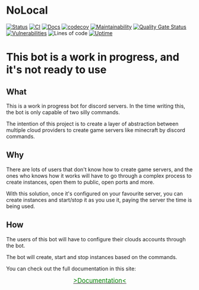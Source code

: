 # NoLocal
[![Status](https://img.shields.io/uptimerobot/status/m789511183-98ecb1f489b4fb9cbd9693ae)](https://nolocalbot.duckdns.org/ping)
[![CI](https://github.com/davidtourino/nolocal/actions/workflows/pipeline-jobs.yml/badge.svg)](https://github.com/davidtourino/nolocal/actions/workflows/pipeline-jobs.yml)
[![Docs](https://img.shields.io/badge/docs-online-blue?logo=readthedocs)](https://datocal.github.io/nolocal/)
[![codecov](https://codecov.io/gh/datocal/nolocal/branch/master/graph/badge.svg?token=B3LEHC6R56)](https://codecov.io/gh/datocal/nolocal)
[![Maintainability](https://api.codeclimate.com/v1/badges/1a3f70da69eee041aaba/maintainability)](https://codeclimate.com/github/davidtourino/nolocal/maintainability)
[![Quality Gate Status](https://sonarcloud.io/api/project_badges/measure?project=datocal_nolocal&metric=alert_status)](https://sonarcloud.io/summary/overall?id=datocal_nolocal)
[![Vulnerabilities](https://sonarcloud.io/api/project_badges/measure?project=datocal_nolocal&metric=vulnerabilities)](https://sonarcloud.io/summary/overall?id=datocal_nolocal)
![Lines of code](https://img.shields.io/tokei/lines/github/datocal/nolocal)
[![Uptime](https://img.shields.io/uptimerobot/ratio/7/m789511183-98ecb1f489b4fb9cbd9693ae)](https://nolocalbot.duckdns.org/ping)


# This bot is a work in progress, and it's not ready to use

## What
This is a work in progress bot for discord servers. In the time writing this, the bot is only capable of two silly commands.

The intention of this project is to create a layer of abstraction between multiple cloud providers to create game servers like minecraft by discord commands.

## Why
There are lots of users that don't know how to create game servers, and the ones who knows how it works will have to go through a complex process to create instances, open them to public, open ports and more.

With this solution, once it's configured on your favourite server, you can create instances and start/stop it as you use it, paying the server the time is being used.

## How
The users of this bot will have to configure their clouds accounts through the bot.

The bot will create, start and stop instances based on the commands. 

You can check out the full documentation in this site:

[<center><big><span style="color:green">>Documentation<</span></big></center>](https://datocal.github.io/nolocal/)
